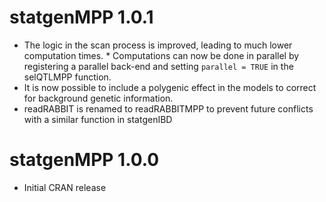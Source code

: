 # statgenMPP 1.0.1

* The logic in the scan process is improved, leading to much lower computation times. * Computations can now be done in parallel by registering a parallel back-end and setting `parallel = TRUE` in the selQTLMPP function.
* It is now possible to include a polygenic effect in the models to correct for background genetic information.
* readRABBIT is renamed to readRABBITMPP to prevent future conflicts with a similar function in statgenIBD

# statgenMPP 1.0.0

* Initial CRAN release
